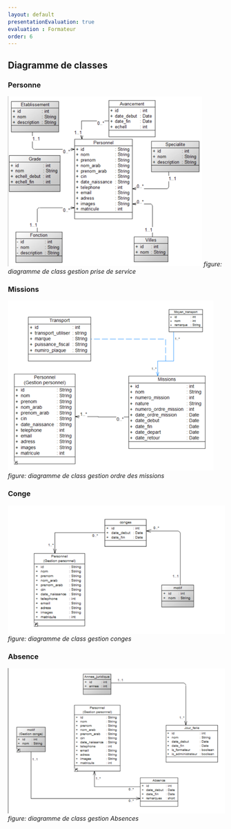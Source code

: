 ```yaml
---
layout: default
presentationEvaluation: true
evaluation : Formateur
order: 6
---
```


## Diagramme de classes

### Personne

![diagramme de class gestion prise de service](./images/personne.png)
*figure: diagramme de class gestion prise de service*

<!-- new slide -->

### Missions

![diagramme de class gestion ordre des missions](./images/missions.png)
*figure: diagramme de class gestion ordre des missions*

<!-- new slide -->

### Conge

![diagramme de class gestion Conges](./images/conge.png)
*figure: diagramme de class gestion conges*

<!-- new slide -->

### Absence

![diagramme de class gestion absences](./images/absence.png)
*figure: diagramme de class gestion Absences*

<!-- new slide -->